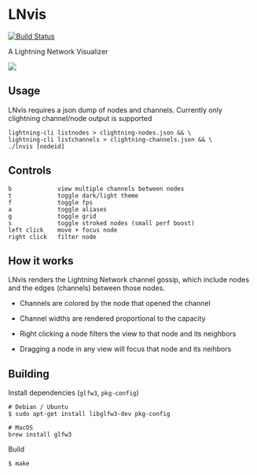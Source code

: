 
# LNvis

[![Build Status](https://travis-ci.org/jb55/lnvis.svg)](https://travis-ci.org/jb55/lnvis)

A Lightning Network Visualizer

<!-- <img src="https://jb55.com/s/abe49a248360d41c.png"/> -->
<img src="https://jb55.com/s/a50cb0ae69cd2032.png"/>

## Usage

LNvis requires a json dump of nodes and channels. Currently only clightning
channel/node output is supported

    lightning-cli listnodes > clightning-nodes.json && \
    lightning-cli listchannels > clightning-channels.json && \
    ./lnvis [nodeid]

## Controls

```
b             view multiple channels between nodes
t             toggle dark/light theme
f             toggle fps
a             toggle aliases
g             toggle grid
s             toggle stroked nodes (small perf boost)
left click    move + focus node
right click   filter node
```

## How it works

LNvis renders the Lightning Network channel gossip, which include nodes and the
edges (channels) between those nodes.

* Channels are colored by the node that opened the channel

* Channel widths are rendered proportional to the capacity

* Right clicking a node filters the view to that node and its neighbors

* Dragging a node in any view will focus that node and its neihbors

## Building

Install dependencies (`glfw3`, `pkg-config`)

    # Debian / Ubuntu
    $ sudo apt-get install libglfw3-dev pkg-config
    
    # MacOS
    brew install glfw3

Build

    $ make
